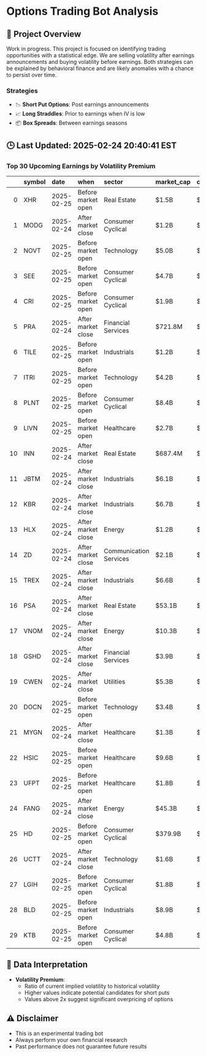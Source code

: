 # Options Trading Bot Analysis

## 🚀 Project Overview
Work in progress. This project is focused on identifying trading opportunities with a statistical edge.
We are selling volatility after earnings announcements and buying volatility before earnings.
Both strategies can be explained by behavioral finance and are likely anomalies with a chance to persist over time.

### Strategies
- 📉 **Short Put Options**: Post earnings announcements
- 📈 **Long Straddles**: Prior to earnings when IV is low
- 📦 **Box Spreads**: Between earnings seasons

## 🕒 Last Updated: 2025-02-24 20:40:41 EST

### Top 30 Upcoming Earnings by Volatility Premium

|    | symbol   | date       | when               | sector                 | market_cap   | close   | hv_current   | iv_current   | vol_premium   |
|---:|:---------|:-----------|:-------------------|:-----------------------|:-------------|:--------|:-------------|:-------------|:--------------|
|  0 | XHR      | 2025-02-25 | Before market open | Real Estate            | $1.5B        | $14.00  | 21.09%       | 69.45%       | 3.29x         |
|  1 | MODG     | 2025-02-24 | After market close | Consumer Cyclical      | $1.2B        | $7.01   | 45.94%       | 115.86%      | 2.52x         |
|  2 | NOVT     | 2025-02-25 | Before market open | Technology             | $5.0B        | $140.51 | 19.42%       | 43.43%       | 2.24x         |
|  3 | SEE      | 2025-02-25 | Before market open | Consumer Cyclical      | $4.7B        | $32.35  | 19.88%       | 41.08%       | 2.07x         |
|  4 | CRI      | 2025-02-25 | Before market open | Consumer Cyclical      | $1.9B        | $52.05  | 25.73%       | 52.61%       | 2.04x         |
|  5 | PRA      | 2025-02-24 | After market close | Financial Services     | $721.8M      | $13.99  | 33.25%       | 66.08%       | 1.99x         |
|  6 | TILE     | 2025-02-25 | Before market open | Industrials            | $1.2B        | $21.48  | 30.72%       | 56.20%       | 1.83x         |
|  7 | ITRI     | 2025-02-25 | Before market open | Technology             | $4.2B        | $93.94  | 29.73%       | 52.28%       | 1.76x         |
|  8 | PLNT     | 2025-02-25 | Before market open | Consumer Cyclical      | $8.4B        | $96.89  | 27.12%       | 47.12%       | 1.74x         |
|  9 | LIVN     | 2025-02-25 | Before market open | Healthcare             | $2.7B        | $47.44  | 23.52%       | 40.70%       | 1.73x         |
| 10 | INN      | 2025-02-24 | After market close | Real Estate            | $687.4M      | $6.32   | 22.57%       | 37.60%       | 1.67x         |
| 11 | JBTM     | 2025-02-24 | After market close | Industrials            | $6.1B        | $118.92 | 26.45%       | 43.57%       | 1.65x         |
| 12 | KBR      | 2025-02-24 | After market close | Industrials            | $6.7B        | $49.14  | 24.81%       | 40.17%       | 1.62x         |
| 13 | HLX      | 2025-02-24 | After market close | Energy                 | $1.2B        | $7.89   | 32.00%       | 50.81%       | 1.59x         |
| 14 | ZD       | 2025-02-24 | After market close | Communication Services | $2.1B        | $47.93  | 30.30%       | 45.20%       | 1.49x         |
| 15 | TREX     | 2025-02-24 | After market close | Industrials            | $6.6B        | $60.58  | 37.54%       | 54.98%       | 1.46x         |
| 16 | PSA      | 2025-02-24 | After market close | Real Estate            | $53.1B       | $304.19 | 17.96%       | 25.99%       | 1.45x         |
| 17 | VNOM     | 2025-02-24 | After market close | Energy                 | $10.3B       | $48.33  | 27.18%       | 39.16%       | 1.44x         |
| 18 | GSHD     | 2025-02-24 | After market close | Financial Services     | $3.9B        | $106.68 | 45.31%       | 65.18%       | 1.44x         |
| 19 | CWEN     | 2025-02-24 | After market close | Utilities              | $5.3B        | $27.43  | 28.20%       | 40.25%       | 1.43x         |
| 20 | DOCN     | 2025-02-25 | Before market open | Technology             | $3.4B        | $39.30  | 49.20%       | 69.08%       | 1.40x         |
| 21 | MYGN     | 2025-02-24 | After market close | Healthcare             | $1.3B        | $14.18  | 54.98%       | 76.59%       | 1.39x         |
| 22 | HSIC     | 2025-02-25 | Before market open | Healthcare             | $9.6B        | $77.24  | 24.33%       | 33.88%       | 1.39x         |
| 23 | UFPT     | 2025-02-25 | Before market open | Healthcare             | $1.8B        | $254.56 | 47.15%       | 64.12%       | 1.36x         |
| 24 | FANG     | 2025-02-24 | After market close | Energy                 | $45.3B       | $156.12 | 27.22%       | 35.35%       | 1.30x         |
| 25 | HD       | 2025-02-25 | Before market open | Consumer Cyclical      | $379.9B      | $385.30 | 22.85%       | 29.61%       | 1.30x         |
| 26 | UCTT     | 2025-02-24 | After market close | Technology             | $1.6B        | $37.35  | 49.68%       | 63.18%       | 1.27x         |
| 27 | LGIH     | 2025-02-25 | Before market open | Consumer Cyclical      | $1.8B        | $77.80  | 43.09%       | 53.33%       | 1.24x         |
| 28 | BLD      | 2025-02-25 | Before market open | Industrials            | $8.9B        | $303.78 | 36.89%       | 45.15%       | 1.22x         |
| 29 | KTB      | 2025-02-25 | Before market open | Consumer Cyclical      | $4.8B        | $87.93  | 37.97%       | 46.42%       | 1.22x         |

## 📝 Data Interpretation

- **Volatility Premium**: 
  - Ratio of current implied volatility to historical volatility
  - Higher values indicate potential candidates for short puts
  - Values above 2x suggest significant overpricing of options

## ⚠️ Disclaimer
- This is an experimental trading bot
- Always perform your own financial research
- Past performance does not guarantee future results
